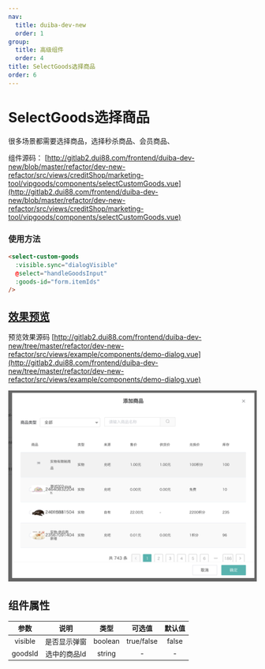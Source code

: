 ```yaml
---
nav:
  title: duiba-dev-new
  order: 1
group:
  title: 高级组件
  order: 4
title: SelectGoods选择商品
order: 6
---
```


# SelectGoods选择商品

很多场景都需要选择商品，选择秒杀商品、会员商品、


组件源码： [http://gitlab2.dui88.com/frontend/duiba-dev-new/blob/master/refactor/dev-new-refactor/src/views/creditShop/marketing-tool/vipgoods/components/selectCustomGoods.vue](http://gitlab2.dui88.com/frontend/duiba-dev-new/blob/master/refactor/dev-new-refactor/src/views/creditShop/marketing-tool/vipgoods/components/selectCustomGoods.vue)

### 使用方法

```html
<select-custom-goods
  :visible.sync="dialogVisible"
  @select="handleGoodsInput"
  :goods-id="form.itemIds"
/>
```

## [效果预览](https://hd.dlp.duiba.com.cn/static/index/new?appId=1#/example?active=2)

预览效果源码 [http://gitlab2.dui88.com/frontend/duiba-dev-new/tree/master/refactor/dev-new-refactor/src/views/example/components/demo-dialog.vue](http://gitlab2.dui88.com/frontend/duiba-dev-new/tree/master/refactor/dev-new-refactor/src/views/example/components/demo-dialog.vue)

![](../../assets/image2021-11-18_11-15-40.png)

## 组件属性

参数|说明|类型|可选值|默认值
:---:|:--:|:---:|:---:|:---:
visible|	是否显示弹窗|	boolean|	true/false|	false
goodsId|	选中的商品Id|	string|	-|	-
